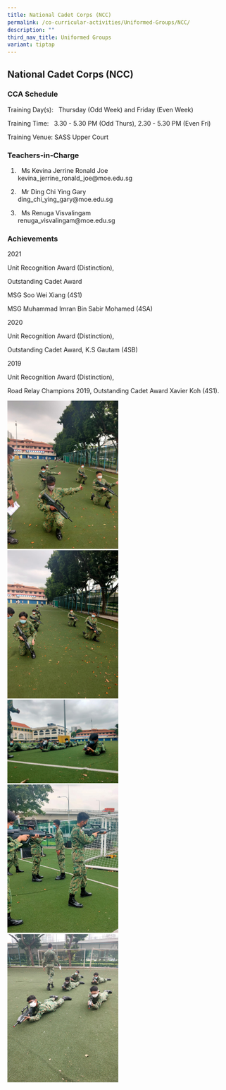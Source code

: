 ```yaml
---
title: National Cadet Corps (NCC)
permalink: /co-curricular-activities/Uniformed-Groups/NCC/
description: ""
third_nav_title: Uniformed Groups
variant: tiptap
---
```

<h2>National Cadet Corps (NCC)</h2><h3>CCA Schedule</h3><p>Training Day(s): &nbsp; Thursday (Odd Week) and Friday (Even Week)</p><p>Training Time: &nbsp; 3.30 - 5.30 PM (Odd Thurs), 2.30 - 5.30 PM (Even Fri)</p><p>Training Venue: SASS Upper Court</p><h3>Teachers-in-Charge</h3><ol data-tight="true" class="tight"><li><p>&nbsp; Ms Kevina Jerrine Ronald Joe<br>kevina_jerrine_ronald_joe@moe.edu.sg</p></li><li><p>&nbsp; Mr Ding Chi Ying Gary <br>ding_chi_ying_gary@moe.edu.sg</p></li><li><p>&nbsp; Ms Renuga Visvalingam <br>renuga_visvalingam@moe.edu.sg</p></li></ol><h3>Achievements</h3><p>2021&nbsp;</p><p>Unit Recognition Award (Distinction),&nbsp;</p><p>Outstanding Cadet Award&nbsp;</p><p>MSG Soo Wei Xiang (4S1)&nbsp;&nbsp;</p><p>MSG Muhammad Imran Bin Sabir Mohamed (4SA)</p><p>2020</p><p>Unit Recognition Award (Distinction),&nbsp;</p><p>Outstanding Cadet Award, K.S Gautam (4SB)</p><p>2019</p><p>Unit Recognition Award (Distinction),&nbsp;</p><p>Road Relay Champions 2019, Outstanding Cadet Award Xavier Koh (4S1).</p><div class="isomer-image-wrapper"><img style="width:50%" height="auto" width="100%" src="/images/NCC1.jpeg"></div><div class="isomer-image-wrapper"><img style="width:50%" height="auto" width="100%" src="/images/NCC2.jpeg"></div><div class="isomer-image-wrapper"><img style="width:50%" height="auto" width="100%" src="/images/NCC3.jpeg"></div><div class="isomer-image-wrapper"><img style="width:50%" height="auto" width="100%" src="/images/NCC4.jpeg"></div><div class="isomer-image-wrapper"><img style="width:50%" height="auto" width="100%" src="/images/NCC5.jpeg"></div><p></p>
